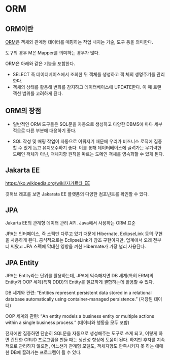 # ORM

## ORM이란

[ORM](https://en.wikipedia.org/wiki/Object%E2%80%93relational_mapping)은 객체와 관계형 데이터를 매핑하는 작업 내지는 기술, 도구 등을 의미한다.

도구의 경우 M은 Mapper를 의미하는 경우가 많다.

ORM은 아래와 같은 기능을 포함한다.

- SELECT 즉 데이터베이스에서 조회한 뒤 객체를 생성하고 객 체의 생명주기를 관리한다.
- 객체의 상태를 활용해 변화를 감지하고 데이터베이스에 UPDATE한다. 이 때 트랜잭션 범위를 고려하게 된다.

## ORM의 장점

- 일반적인 ORM 도구들은 SQL문을 자동으로 생성하고 다양한 DBMS에 마다 세부적으로 다른 부분에 대응하기 좋다.

- SQL 작성 및 매핑 작업이 자동으로 이뤄지기 때문에 우리가 비즈니스 로직에 집중할 수 있게 돕고 유지보수하기 좋다. 이를 통해 데이터베이스에 끌려가는 무기력한 도메인 객체가 아닌, 객체지향 원칙을 따르는 도메인 객체를 영속화할 수 있게 된다.

## Jakarta EE

https://ko.wikipedia.org/wiki/자카르타_EE

깃허브 레포를 보면 Jakarata EE 플랫폼의 다양한 컴포넌트를 확인할 수 있다.

## JPA

Jakarta EE의 관계형 데이터 관리 API. Java에서 사용하는 ORM 표준

JPA는 인터페이스, 즉 스펙만 다루고 있기 때문에 Hibernate, EclipseLink 등의 구현을 사용하게 된다. 공식적으로는 EclipseLink가 참조 구현이지만, 업계에서 오래 전부터 써왔고 JPA 스펙에 막대한 영향을 끼친 Hibernate가 가장 널리 사용된다.

## JPA Entity

JPA는 Entity라는 단위를 활용하는데, JPA에 익숙해지면 DB 세계(특히 ERM)의 Entity와 OOP 세계(특히 DDD)의 Entity를 절묘하게 결합하는데 활용할 수 있다.

DB 세계와 관련: “Entities represent persistent data stored in a relational database automatically using container-managed persistence.” (저장된 데이터)

OOP 세계와 관련: “An entity models a business entity or multiple actions within a single business process.” (데이터와 행동을 모두 포함)

전자에만 집중하면 단순히 SQL문을 자동으로 생성해주는 도구로 쓰게 되고, 이렇게 하면 간단한 CRUD 프로그램을 만들 때는 생산성 향상에 도움이 된다. 하지만 후자를 지속적으로 관리하지 않으면, 어느샌가 관계형 모델도, 객체지향도 만족시키지 못 하는 애매한 DB에 끌려가는 프로그램이 될 수 있다.